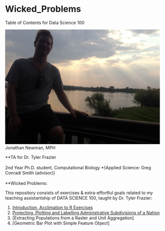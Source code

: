 # Wicked_Problems
Table of Contents for Data Science 100

![](JonathanSunlightClouds.JPG)
Jonathan Newman, MPH  

**TA for Dr. Tyler Frazier  
\
2nd Year Ph.D. student, Computational Biology
*{Applied Science: Greg Conradi Smith (advisor)}  
\
**Wicked Problems: 

This repository consists of exercises & extra-effortful goals related to my teaching assistantship of DATA SCIENCE 100, taught by Dr. Tyler Frazier:

1. [Introduction, Acclimation to R Exercises](R_intro_work.html)
2. [Projecting, Plotting and Labelling Administrative Subdivisions of a Nation](nation_mapping.html)
3. [Extracting Populations from a Raster and Unit Aggregation]
4. [Geometric Bar Plot with Simple Feature Object]
